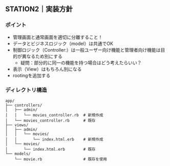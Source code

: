 ## STATION2｜実装方針

### ポイント
- 管理画面と通常画面を適切に分離すること！
- データとビジネスロジック（model）は共通でOK
- 制御ロジック（Controller:）は一般ユーザー向け機能と管理者向け機能は目的が異なるため別にする
  - 疑問：部分的に同一の機能を持つ場合はどう考えたらいい？
- 表示（View）はもちろん別になる
- rootingを追加する



### ディレクトリ構造
```
app/
├── controllers/
│   ├── admin/
│   │   └── movies_controller.rb  # 新規作成
│   └── movies_controller.rb      # 既存
├── views/
│   ├── admin/
│   │   └── movies/
│   │       └── index.html.erb    # 新規作成
│   └── movies/
│       └── index.html.erb        # 既存
└── models/
    └── movie.rb                  # 既存を使用
 ```
 